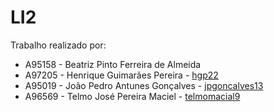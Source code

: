 <h1>LI2</h1>
<p>Trabalho realizado por:</p>

<ul>
	<li>A95158 - Beatriz Pinto Ferreira de Almeida</li>
	<li>A97205 - Henrique Guimarães Pereira - <a href="https://github.com/hgp22">hgp22</a></li>
    <li>A95019 - João Pedro Antunes Gonçalves - <a href ="https://github.com/jpgoncalves13">jpgoncalves13</a></li>
    <li>A96569 - Telmo José Pereira Maciel -  <a href="https://github.com/telmomaciel9">telmomacial9</a></li>
</ul>

